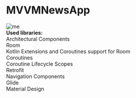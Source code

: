 # MVVMNewsApp
![me](https://github.com/bmstu1519/gifs/blob/master/mvvmNewsApp.gif)<br />
**Used libraries:**<br />
Architectural Components<br />
Room<br />
Kotlin Extensions and Coroutines support for Room<br />
Coroutines<br />
Coroutine Lifecycle Scopes<br />
Retrofit<br />
Navigation Components<br />
Glide<br />
Material Design<br />
